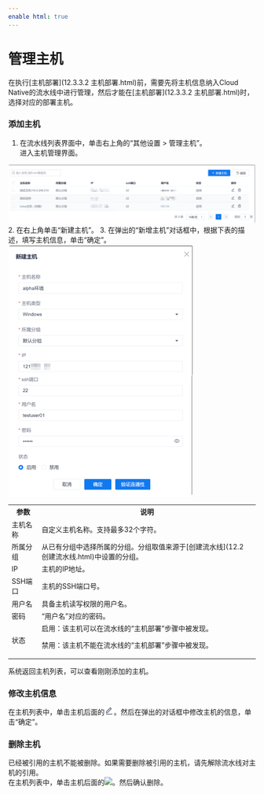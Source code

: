 ```yaml
---
enable html: true
---
```

# 管理主机

在执行[主机部署](12.3.3.2 主机部署.html)前，需要先将主机信息纳入Cloud Native的流水线中进行管理，然后才能在[主机部署](12.3.3.2 主机部署.html)时，选择对应的部署主机。

### 添加主机
1. 在流水线列表界面中，单击右上角的“其他设置 > 管理主机”。       
  进入主机管理界面。             
  <img src="fig/流水线-主机列表.png" style="zoom:50%">        
2. 在右上角单击“新建主机”。
3. 在弹出的“新增主机”对话框中，根据下表的描述，填写主机信息，单击“确定”。          
  <img src="fig/流水线-新增主机.png" style="zoom:50%">
  <table>
<tr>
    <th>参数</th>
    <th>说明</th>
</tr>
<tr>
    <td>主机名称 </td>
    <td>自定义主机名称。支持最多32个字符。</td>
</tr>
<tr>
    <td>所属分组 </td>
    <td>从已有分组中选择所属的分组。分组取值来源于[创建流水线](12.2 创建流水线.html)中设置的分组。</td>
</tr>
<tr>
    <td>IP</td>
    <td>主机的IP地址。</td>
</tr>
<tr>
    <td>SSH端口</td>
    <td>主机的SSH端口号。</td>
</tr>
<tr>
    <td>用户名</td>
    <td>具备主机读写权限的用户名。</td>
</tr>
<tr>
    <td>密码</td>
    <td>“用户名”对应的密码。</td>
</tr>
<tr>
    <td>状态</td>
    <td>启用：该主机可以在流水线的“主机部署”步骤中被发现。<p>禁用：该主机不能在流水线的“主机部署”步骤中被发现。</p></td>
</tr>
</table>

系统返回主机列表，可以查看刚刚添加的主机。

### 修改主机信息
在主机列表中，单击主机后面的![](fig/icon/修改.png)。然后在弹出的对话框中修改主机的信息，单击“确定”。

### 删除主机
已经被引用的主机不能被删除。如果需要删除被引用的主机，请先解除流水线对主机的引用。           
在主机列表中，单击主机后面的![](fig/icon/delete01.png)。然后确认删除。
 

